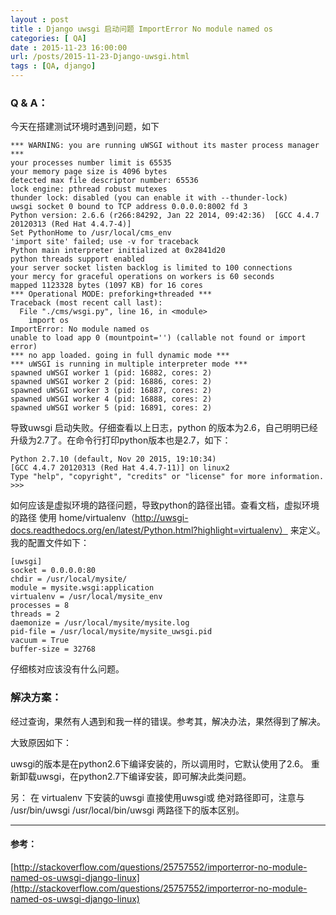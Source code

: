 ```yaml
---
layout : post
title : Django uwsgi 启动问题 ImportError No module named os
categories: [ QA] 
date : 2015-11-23 16:00:00
url: /posts/2015-11-23-Django-uwsgi.html 
tags : [QA, django]
---
```




### Q & A：

今天在搭建测试环境时遇到问题，如下
	
	*** WARNING: you are running uWSGI without its master process manager ***
	your processes number limit is 65535
	your memory page size is 4096 bytes
	detected max file descriptor number: 65536
	lock engine: pthread robust mutexes
	thunder lock: disabled (you can enable it with --thunder-lock)
	uwsgi socket 0 bound to TCP address 0.0.0.0:8002 fd 3
	Python version: 2.6.6 (r266:84292, Jan 22 2014, 09:42:36)  [GCC 4.4.7 20120313 (Red Hat 4.4.7-4)]
	Set PythonHome to /usr/local/cms_env
	'import site' failed; use -v for traceback
	Python main interpreter initialized at 0x2841d20
	python threads support enabled
	your server socket listen backlog is limited to 100 connections
	your mercy for graceful operations on workers is 60 seconds
	mapped 1123328 bytes (1097 KB) for 16 cores
	*** Operational MODE: preforking+threaded ***
	Traceback (most recent call last):
	  File "./cms/wsgi.py", line 16, in <module>
	    import os
	ImportError: No module named os
	unable to load app 0 (mountpoint='') (callable not found or import error)
	*** no app loaded. going in full dynamic mode ***
	*** uWSGI is running in multiple interpreter mode ***
	spawned uWSGI worker 1 (pid: 16882, cores: 2)
	spawned uWSGI worker 2 (pid: 16886, cores: 2)
	spawned uWSGI worker 3 (pid: 16887, cores: 2)
	spawned uWSGI worker 4 (pid: 16888, cores: 2)
	spawned uWSGI worker 5 (pid: 16891, cores: 2)

<!-- more -->
导致uwsgi 启动失败。仔细查看以上日志，python 的版本为2.6，自己明明已经升级为2.7了。在命令行打印python版本也是2.7，如下：

	Python 2.7.10 (default, Nov 20 2015, 19:10:34) 
	[GCC 4.4.7 20120313 (Red Hat 4.4.7-11)] on linux2
	Type "help", "copyright", "credits" or "license" for more information.
	>>> 

如何应该是虚拟环境的路径问题，导致python的路径出错。查看文档，虚拟环境的路径 使用 home/virtualenv（http://uwsgi-docs.readthedocs.org/en/latest/Python.html?highlight=virtualenv） 来定义。我的配置文件如下：

	
	[uwsgi]
	socket = 0.0.0.0:80
	chdir = /usr/local/mysite/
	module = mysite.wsgi:application
	virtualenv = /usr/local/mysite_env
	processes = 8
	threads = 2
	daemonize = /usr/local/mysite/mysite.log
	pid-file = /usr/local/mysite/mysite_uwsgi.pid
	vacuum = True
	buffer-size = 32768

仔细核对应该没有什么问题。


### 解决方案：

经过查询，果然有人遇到和我一样的错误。参考其，解决办法，果然得到了解决。

大致原因如下：

uwsgi的版本是在python2.6下编译安装的，所以调用时，它默认使用了2.6。 重新卸载uwsgi，在python2.7下编译安装，即可解决此类问题。

另： 在 virtualenv 下安装的uwsgi 直接使用uwsgi或 绝对路径即可，注意与 /usr/bin/uwsgi /usr/local/bin/uwsgi 两路径下的版本区别。


---

#### 参考：

[http://stackoverflow.com/questions/25757552/importerror-no-module-named-os-uwsgi-django-linux](http://stackoverflow.com/questions/25757552/importerror-no-module-named-os-uwsgi-django-linux)



